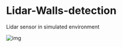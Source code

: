 # Lidar-Walls-detection
Lidar sensor in simulated environment

![img](https://github.com/xretinx/Lidar-Walls-detection/assets/79771143/59613774-341f-4b07-98a8-305bfcccac8f)
